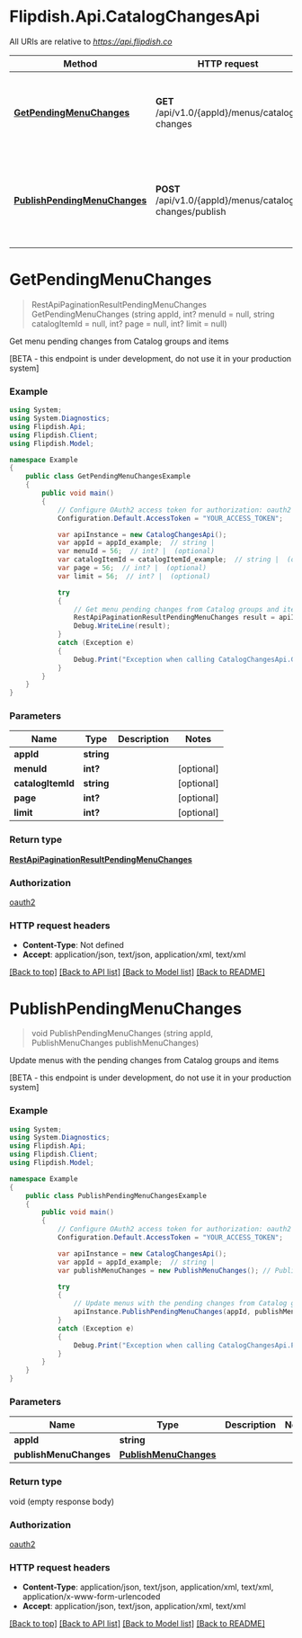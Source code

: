 # Flipdish.Api.CatalogChangesApi

All URIs are relative to *https://api.flipdish.co*

Method | HTTP request | Description
------------- | ------------- | -------------
[**GetPendingMenuChanges**](CatalogChangesApi.md#getpendingmenuchanges) | **GET** /api/v1.0/{appId}/menus/catalog-changes | Get menu pending changes from Catalog groups and items
[**PublishPendingMenuChanges**](CatalogChangesApi.md#publishpendingmenuchanges) | **POST** /api/v1.0/{appId}/menus/catalog-changes/publish | Update menus with the pending changes from Catalog groups and items


<a name="getpendingmenuchanges"></a>
# **GetPendingMenuChanges**
> RestApiPaginationResultPendingMenuChanges GetPendingMenuChanges (string appId, int? menuId = null, string catalogItemId = null, int? page = null, int? limit = null)

Get menu pending changes from Catalog groups and items

[BETA - this endpoint is under development, do not use it in your production system]

### Example
```csharp
using System;
using System.Diagnostics;
using Flipdish.Api;
using Flipdish.Client;
using Flipdish.Model;

namespace Example
{
    public class GetPendingMenuChangesExample
    {
        public void main()
        {
            // Configure OAuth2 access token for authorization: oauth2
            Configuration.Default.AccessToken = "YOUR_ACCESS_TOKEN";

            var apiInstance = new CatalogChangesApi();
            var appId = appId_example;  // string | 
            var menuId = 56;  // int? |  (optional) 
            var catalogItemId = catalogItemId_example;  // string |  (optional) 
            var page = 56;  // int? |  (optional) 
            var limit = 56;  // int? |  (optional) 

            try
            {
                // Get menu pending changes from Catalog groups and items
                RestApiPaginationResultPendingMenuChanges result = apiInstance.GetPendingMenuChanges(appId, menuId, catalogItemId, page, limit);
                Debug.WriteLine(result);
            }
            catch (Exception e)
            {
                Debug.Print("Exception when calling CatalogChangesApi.GetPendingMenuChanges: " + e.Message );
            }
        }
    }
}
```

### Parameters

Name | Type | Description  | Notes
------------- | ------------- | ------------- | -------------
 **appId** | **string**|  | 
 **menuId** | **int?**|  | [optional] 
 **catalogItemId** | **string**|  | [optional] 
 **page** | **int?**|  | [optional] 
 **limit** | **int?**|  | [optional] 

### Return type

[**RestApiPaginationResultPendingMenuChanges**](RestApiPaginationResultPendingMenuChanges.md)

### Authorization

[oauth2](../README.md#oauth2)

### HTTP request headers

 - **Content-Type**: Not defined
 - **Accept**: application/json, text/json, application/xml, text/xml

[[Back to top]](#) [[Back to API list]](../README.md#documentation-for-api-endpoints) [[Back to Model list]](../README.md#documentation-for-models) [[Back to README]](../README.md)

<a name="publishpendingmenuchanges"></a>
# **PublishPendingMenuChanges**
> void PublishPendingMenuChanges (string appId, PublishMenuChanges publishMenuChanges)

Update menus with the pending changes from Catalog groups and items

[BETA - this endpoint is under development, do not use it in your production system]

### Example
```csharp
using System;
using System.Diagnostics;
using Flipdish.Api;
using Flipdish.Client;
using Flipdish.Model;

namespace Example
{
    public class PublishPendingMenuChangesExample
    {
        public void main()
        {
            // Configure OAuth2 access token for authorization: oauth2
            Configuration.Default.AccessToken = "YOUR_ACCESS_TOKEN";

            var apiInstance = new CatalogChangesApi();
            var appId = appId_example;  // string | 
            var publishMenuChanges = new PublishMenuChanges(); // PublishMenuChanges | 

            try
            {
                // Update menus with the pending changes from Catalog groups and items
                apiInstance.PublishPendingMenuChanges(appId, publishMenuChanges);
            }
            catch (Exception e)
            {
                Debug.Print("Exception when calling CatalogChangesApi.PublishPendingMenuChanges: " + e.Message );
            }
        }
    }
}
```

### Parameters

Name | Type | Description  | Notes
------------- | ------------- | ------------- | -------------
 **appId** | **string**|  | 
 **publishMenuChanges** | [**PublishMenuChanges**](PublishMenuChanges.md)|  | 

### Return type

void (empty response body)

### Authorization

[oauth2](../README.md#oauth2)

### HTTP request headers

 - **Content-Type**: application/json, text/json, application/xml, text/xml, application/x-www-form-urlencoded
 - **Accept**: application/json, text/json, application/xml, text/xml

[[Back to top]](#) [[Back to API list]](../README.md#documentation-for-api-endpoints) [[Back to Model list]](../README.md#documentation-for-models) [[Back to README]](../README.md)

